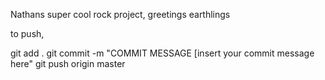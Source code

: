 Nathans super cool rock project, greetings earthlings

to push,

git add .
git commit -m "COMMIT MESSAGE \[insert your commit message here"
git push origin master


